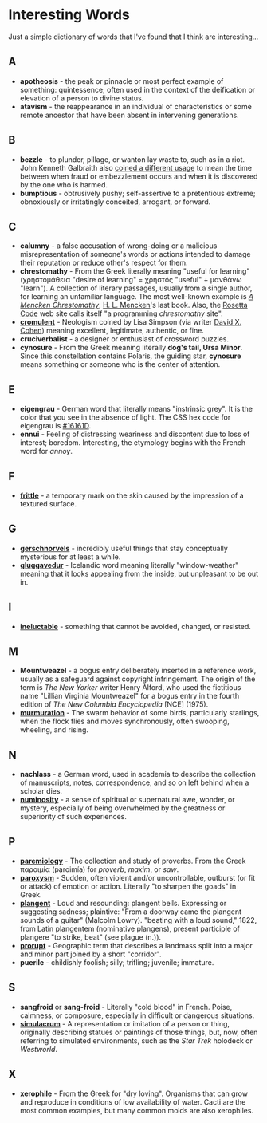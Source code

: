 Interesting Words
=================

Just a simple dictionary of words that I've found that I think are interesting...

## A
- **apotheosis** - the peak or pinnacle or most perfect example of something: quintessence; often used in the context of the deification or elevation of a person to divine status.
- **atavism** - the reappearance in an individual of characteristics or some remote ancestor that have been absent in intervening generations.

## B
- **bezzle** - to plunder, pillage, or wanton lay waste to, such as in a riot. John Kenneth Galbraith also [coined a different usage](https://carnegieendowment.org/chinafinancialmarkets/85179) to mean the time between when fraud or embezzlement occurs and when it is discovered by the one who is harmed.
- **bumptious** - obtrusively pushy; self-assertive to a pretentious extreme; obnoxiously or irritatingly conceited, arrogant, or forward.

## C
- **calumny** - a false accusation of wrong-doing or a malicious misrepresentation of someone's words or actions intended to damage their reputation or reduce other's respect for them.
- **chrestomathy** - From the Greek literally meaning "useful for learning" (χρηστομάθεια "desire of learning" = χρηστός "useful" + μανθάνω "learn"). A collection of literary passages, usually from a single author, for learning an unfamiliar language. The most well-known example is _[A Mencken Chrestomathy](https://archive.org/details/menckenchrestoma0000menc/mode/2up)_, [H. L. Mencken](https://en.wikipedia.org/wiki/H._L._Mencken)'s last book. Also, the [Rosetta Code](https://rosettacode.org/) web site calls itself "a programming _chrestomathy_ site".
- **[cromulent](https://en.wikipedia.org/wiki/Lisa_the_Iconoclast#Embiggen_and_cromulent)** - Neologism coined by Lisa Simpson (via writer [David X. Cohen](https://en.wikipedia.org/wiki/David_X._Cohen)) meaning excellent, legitimate, authentic, or fine.
- **cruciverbalist** - a designer or enthusiast of crossword puzzles.
- **cynosure** - From the Greek meaning literally **dog's tail, Ursa Minor**. Since this constellation contains Polaris, the guiding star, **cynosure** means something or someone who is the center of attention.

## E
- **eigengrau** - German word that literally means "instrinsic grey".  It is the color that you see in the absence of light.  The CSS hex code for eigengrau is [#16161D](http://www.colorhexa.com/16161d).
- **ennui** - Feeling of distressing weariness and discontent due to loss of interest; boredom. Interesting, the etymology begins with the French word for _annoy_.

## F
- **[frittle](http://frittle.sourceforge.net/)** - a temporary mark on the skin caused by the impression of a textured surface.

## G
- **[gerschnorvels](http://adamierymenko.com/docker-not-even-a-linker/)** - incredibly useful things that stay conceptually mysterious for at least a while.
- **[gluggavedur](https://www.devinsami.com/blog/things-i-learned-2019-part-3)** - Icelandic word meaning literally "window-weather" meaning that it looks appealing from the inside, but unpleasant to be out in.

## I
- **[ineluctable](https://www.farnamstreetblog.com/2011/10/innovation-starvation/)** - something that cannot be avoided, changed, or resisted.

## M
- **Mountweazel** - a bogus entry deliberately inserted in a reference work, usually as a safeguard against copyright infringement. The origin of the term is _The New Yorker_ writer Henry Alford, who used the fictitious name "Lillian Virginia Mountweazel" for a bogus entry in the fourth edition of _The New Columbia Encyclopedia_ [NCE] (1975).
- **[murmuration](https://lithub.com/rebecca-solnit-when-the-hero-is-the-problem/)** - The swarm behavior of some birds, particularly starlings, when the flock flies and moves synchronously, often swooping, wheeling, and rising.

## N
- **nachlass** - a German word, used in academia to describe the collection of manuscripts, notes, correspondence, and so on left behind when a scholar dies.
- **[numinosity](https://books.google.com/books?id=NSjlftWk78kC)** - a sense of spiritual or supernatural awe, wonder, or mystery, especially of being overwhelmed by the greatness or superiority of such experiences.

## P
- **[paremiology](https://en.m.wikipedia.org/wiki/Paremiology)** - The collection and study of proverbs. From the Greek παροιμία (paroimía) for _proverb_, _maxim_, or _saw_.
- **[paroxysm](http://www.wesjones.com/eoh.htm)** - Sudden, often violent and/or uncontrollable, outburst (or fit or attack) of emotion or action. Literally "to sharpen the goads" in Greek.
- **[plangent](https://en.wikipedia.org/wiki/The_Martian_Chronicles)** - Loud and resounding: plangent bells. Expressing or suggesting sadness; plaintive: "From a doorway came the plangent sounds of a guitar" (Malcolm Lowry). "beating with a loud sound," 1822, from Latin plangentem (nominative plangens), present participle of plangere "to strike, beat" (see plague (n.)).
- **[prorupt](http://bigthink.com/strange-maps/595-its-always-chile-in-norway-the-five-types-of-territorial-morphology)** - Geographic term that describes a landmass split into a major and minor part joined by a short "corridor".
- **puerile** - childishly foolish; silly; trifling; juvenile; immature.

## S
- **sangfroid** or **sang-froid** - Literally "cold blood" in French. Poise, calmness, or composure, especially in difficult or dangerous situations.
- **[simulacrum](https://www.newyorker.com/culture/cultural-comment/the-growing-emptiness-of-the-star-wars-universe)** - A representation or imitation of a person or thing, originally describing statues or paintings of those things, but, now, often referring to simulated environments, such as the *Star Trek* holodeck or *Westworld*.

## X

- **xerophile** - From the Greek for "dry loving". Organisms that can grow and reproduce in conditions of low availability of water. Cacti are the most common examples, but many common molds are also xerophiles.
